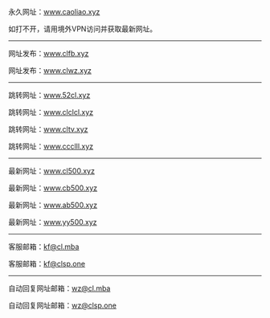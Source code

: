 永久网址：www.caoliao.xyz

如打不开，请用境外VPN访问并获取最新网址。

-------------------------------------------

网址发布：www.clfb.xyz

网址发布：www.clwz.xyz

-------------------------------------------

跳转网址：www.52cl.xyz

跳转网址：www.clclcl.xyz

跳转网址：www.cltv.xyz

跳转网址：www.ccclll.xyz

-------------------------------------------

最新网址：www.cl500.xyz

最新网址：www.cb500.xyz

最新网址：www.ab500.xyz

最新网址：www.yy500.xyz

-------------------------------------------

客服邮箱：kf@cl.mba

客服邮箱：kf@clsp.one

-------------------------------------------

自动回复网址邮箱：wz@cl.mba

自动回复网址邮箱：wz@clsp.one
